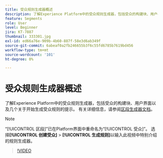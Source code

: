 ```yaml
---
title: 受众规则生成器概述
description: 了解Experience Platform中的受众规则生成器，包括受众的构建块、用户界面以及几个关于开始生成受众规则的提示。
feature: Segments
role: User
level: Beginner
jira: KT-7887
thumbnail: 333301.jpg
exl-id: ed66a76e-909b-4b60-887f-58e3d6ab349f
source-git-commit: 6abeaf0a2fb246655b3f6c55fd6785b7619bd456
workflow-type: tm+mt
source-wordcount: '101'
ht-degree: 0%

---
```


# 受众规则生成器概述

了解Experience Platform中的受众规则生成器，包括受众的构建块、用户界面以及几个关于开始生成受众规则的提示。 有关详细信息，请参阅[区段生成器文档](https://experienceleague.adobe.com/docs/experience-platform/segmentation/ui/segment-builder.html?lang=zh-Hans)。

>[!NOTE]
>
> “[!UICONTROL 区段]”已在Platform界面中重命名为“[!UICONTROL 受众]”。 选择&#x200B;**[!UICONTROL 创建受众]** > **[!UICONTROL 生成规则]**&#x200B;以输入此视频中特别介绍的规则生成器。


>[!VIDEO](https://video.tv.adobe.com/v/333301/?learn=on&enablevpops)

